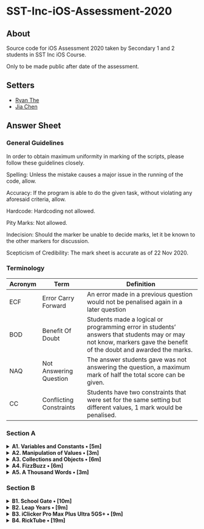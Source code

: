 #  SST-Inc-iOS-Assessment-2020

## About

Source code for iOS Assessment 2020 taken by Secondary 1 and 2 students in SST Inc iOS Course.

Only to be made public after date of the assessment.

## Setters

- [Ryan The](https://github.com/theboi)
- [Jia Chen](https://github.com/jiachenyee)

## Answer Sheet

### General Guidelines

In order to obtain maximum uniformity in marking of the scripts, please follow these guidelines closely.

Spelling: Unless the mistake causes a major issue in the running of the code, allow.

Accuracy: If the program is able to do the given task, without violating any aforesaid criteria, allow.

Hardcode: Hardcoding not allowed.

Pity Marks: Not allowed.

Indecision: Should the marker be unable to decide marks, let it be known to the other markers for discussion.

Scepticism of Credibility: The mark sheet is accurate as of 22 Nov 2020.

### Terminology

| Acronym | Term | Definition
| - | - | - |
| ECF | Error Carry Forward | An error made in a previous question would not be penalised again in a later question |
| BOD | Benefit Of Doubt | Students made a logical or programming error in students’ answers that students may or may not know, markers gave the benefit of the doubt and awarded the marks. | 
| NAQ | Not Answering Question | The answer students gave was not answering the question, a maximum mark of half the total score can be given. |
| CC | Conflicting Constraints | Students have two constraints that were set for the same setting but different values, 1 mark would be penalised. |

### Section A

<details>
<summary><strong>A1. Variables and Constants • [5m]</strong></summary>

1. Create a variable, called `rickrolls`, and set it to the number of times you have been rick-rolled by your fellow iOS teachers (any number works). `[1m]`

```swift
var rickrolls = 6
```

* A1: Set variable to any number

---

2. Create a constant of the type `Double`, called `magicNumber`, and set it to `3`. `[2m]`

```swift
let magicNumber: Double = 3
```

* M1: Explicitly set type to Double
* M1: Set constant value to any integer

---

3. What is the difference between a variable and a constant? `[2m]`

```txt
Variables can be changed while constants cannot be changed.
```

* M1: Mention that variables can be changed/are mutable
* M1: Mention that constants cannot be changed/are immutable

Incorrect:
- Variables can vary (NAQ)
- Constants remain constant (NAQ)

</details>

<details>
<summary><strong>A2. Manipulation of Values • [3m]</strong></summary>

1. `(x + x)` as a `String`. `[1m]`

```swift
print(String(x + x))
```

* A1: Use `print()` and `String()`

---

2. `x`²¹. `[1m]`

```swift
print(pow(Double(x), 21))
// or
print(pow(Decimal(x), 21))
// or
print(x * x * x * x * x * x * x * x * x * x * x * x * x * x * x * x * x * x * x * x * x) // please don't do this
```

A1: Use `*` or `pow()`. If student uses `*`, make sure it has 21 `x`s.

---

3. Last digit of `x`. `[1m]`

```swift
print(x % 10)
// or
print(String(x).last)
```

A1: Use `% 10` or convert x to a `String` and get the last character of it,


</details>

<details>
<summary><strong>A3. Collections and Objects • [6m]</strong></summary>

1. Define a structure (struct) called `Teacher` with the properties: `name`, `wearsGlasses`, and an **optional** value: `watchColor`, with the most appropriate types based on the table above. `[2m]`

```swift
struct Teacher {
    let name: String
    let wearsGlasses: Bool
    let watchColor: String?
}
```

M1: Create a struct

A1: Set correct types including optionals

---

2. Create an array called `teachers` containing multiple instances of `Teacher` using the details provided in the table above. `[2m]`

```swift
let teachers = [Teacher(name: "Ryan", 
                        wearsGlasses: true,
                        watchColor: "Black"), 
                Teacher(name: "Joe", 
                        wearsGlasses: false, 
                        watchColor: "Pink"), 
                Teacher(name: "Joshua", 
                        wearsGlasses: true,
                        watchColor: nil), 
                Teacher(name: "Ethan",
                        wearsGlasses: true,
                        watchColor: "Grey")]

```

M1: Create an array

A1: Instantiate Teacher with correct details

---

3. For each `name` in the array declared previously, add `" is the best"` to the end of the `name`, and print it out individually. `[2m]`

```swift
for teacher in teachers {
    print(teacher.name + " is the best")
}
```

M1: Use for loop

A1: Add the words “ is the best” to the end of it and print it out


</details>

<details>
<summary><strong>A4. FizzBuzz • [6m]</strong></summary>

1. Create a function called `fizzBuzz` which takes a parameter `number` of type `Int` and returns a `String` ("Fizz", "Buzz", "FizzBuzz", or the number itself) based on the conditions above. Refer to the sample Input/Output. `[4m]`

```swift
func fizzBuzz(number: Int) -String {
   
    var output = ""
    
    if i % 3 == 0 {
        output += "Fizz"
    }
    
    if i % 4 == 0 {
        output += "Buzz"
    }
    
    if output == "" {
        output = String(number)
    }
    
    return output
}
```

M1: Write a function with correct parameters and returns

M1: At least 2 out of 4 conditions returns correctly

M1: Correctly identifies all cases

A1: Correctly returns value for all cases

---

2. Hence, **using the function you created above**, print out the corresponding values when the numbers 1 to 50 are input, each on a new line. `[2m]`

```swift
for i in 1...50 {
    print(fizzBuzz(number: 50))
}
```

A1: Loops from 1 to 50, prints it out

</details>

<details>
<summary><strong>A5. A Thousand Words • [3m]</strong></summary>

1. Given an image view, `imageView`, and an image called `wheres_waldo` in `Assets.xcassets`, display the image. `[1m]`

```swift
imageView.image = UIImage(named: “wheres_waldo”)
```

A1: Access the imageView.image property and set it to the correct image 
- 0 if they misspell "wheres_waldo" as it will result in no images showing up

---

2. Adjust the `contentMode` value of the image such that the entire image can be viewed, without getting cropped, while keeping the aspect ratio (not stretched/squashed). `[1m]`

```swift
imageView.contentMode = .aspectFit
```

A1: Set imageView.contentMode to the correct case

---

3. What is the difference between `UIImageView` and `UIImage`? Why are we unable to use them interchangeably? `[1m]`

```txt
UIImageView is used to display a UIImage while a UIImage is the image itself.
```

A1: UIImageView is a container view to hold the UIImage, whereas the UIImage is the image data.

</details>

### Section B

<details>
<summary><strong>B1. School Gate • [10m]</strong></summary>

1. Given the variables above, write a set of conditions that tell the gate whether or not to unlock. `[5m]`

```swift
if isWithinOperatingHours && isStudentPass || isBypassPass || isFire {
    isUnlocked = true
}

// or

isUnlocked = isWithinOperatingHours && isStudentPass || isBypassPass || isFire
```

M1: Correct use of && operator

M1: Correct use of || operator for bypass pass

M1: Set isUnlocked properly

M1: Correct if syntax (if user does not use if, award based on the last condition)

A1: Algorithm works, passed all private/public test cases

---

2. Assuming the day starts when the program runs, write a program to keep track of the number of seconds elapsed (passed), printing the value every second. `[5m]`

```swift
var secondsPassed = 0

Timer.scheduledTimer(withTimeInterval: 1, repeats: true) { (_) in
    secondsPassed += 1
    print(secondsPassed)
}
```

M1: Declaring a variable to keep track of the number of seconds passed

M1: Creating a Timer

M1: Correct TimeInterval and Repeats = true

M1: Correct use of Closure

A2: Adds 1 to the variable intended to keep track of the seconds passed and prints result

</details>

<details>
<summary><strong>B2. Leap Years • [9m]</strong></summary>

1. Kesler's bugged code is shown below. There are **5 errors** present. Fix them. `[5m]`

```swift
func isLeap(year: Int) {
    
    let isLeap = true
    
    if year / 4 == 0 {
        
        isLeap = true
        
        if year % 100 == 0 {
            
            isLeap = year % 400 == 0.0
            
        }
    }
    
    return isLeap
}
```
 
Answer:
```swift
func isLeap(year: Int) -Bool { // 1 (set return type as Boolean)
    
    var isLeap = false // 2 (change let to var), 3 (change true to false)
    
    if year / 4 == 0 { // 4 (Replace division (/) with modulo (%))
        
        isLeap = true
        
        if year % 100 == 0 {
            
            isLeap = year % 400 == 0.0 // 5 (0.0 to 0, because Integer)
            
        }
    }
    
    return isLeap
}
```

M1: Each fixed error.
- 0 marks if student fundementally changes the program 
- 0 marks if student rewrites the program

---

2. What is this feature called? How is it useful? How can Kesler get rid of it? `[2m]`

```txt
Breakpoints. 
Breakpoints help to pause the program at a specific point and allow for the use of other tools like step-overs to specifically see where the error is.

Kesler can remove it by dragging it out or secondary-click (right click) it and delete it.
```

M1: Identification + How to remove

M1: Function of Breakpoints

---

3. What might have caused the SIGABRT error, assuming that the app ran fine before he edited his Storyboard? Is a SIGTERM error the same as a SIGABRT error? When does a SIGTERM error occur. `[2m]`

```txt 
A SIGABRT error is usually caused by a missing/broken Storyboard connection
A SIGTERM is usually caused by force quitting the Simulator
```

M1: SIGABRT reason
M1: SIGTERM reason


</details>

<details>
<summary><strong>B3. iClicker Pro Max Plus Ultra 5GS+ • [9m]</strong></summary>

1. Label is to be set to your name when the program runs initially. `[1m]`
2. Border radius of the button is to be set to `15`. `[1m]`
3. Background color of the button should change to a random color each time the button is pressed. `[2m]`
4. Label should display the number of times the button has been clicked whenever the button is tapped. `[1m]`
5. Every 17 clicks,
    * Label should be set to the time in seconds since the first click, e.g. "30s". `[2m]`
    * Text on the button is to be set to `"Yay"` (Hint: The correct answer requires setting text for the `.normal` state). `[1m]`
    * Reset the text on the button back to +1 after the next click. `[1m]`

```swift
var counter = 0
var seconds = 0

func viewDidLoad() {
    /// Code entered here will be run as part of your viewDidLoad
    /// Use this function for any code that needs to be run initially
    /// Treat this as your `viewDidLoad()`
    
    label.text = "Jia Chen"
    button.layer.cornerRadius = 15
    
    Timer.scheduledTimer(withTimeInterval: 1, repeats: true) { (_) in
        seconds += 1
    }
}

func onButtonPress() {
    /// Code entered here will be run when the button is pressed
    
    button.setTitle("+1", for: .normal)
    button.backgroundColor = UIColor(red: CGFloat.random(in: 0...1), green: CGFloat.random(in: 0...1), blue: CGFloat.random(in: 0...1), alpha: 1)
    
    counter += 1
    
    label.text = String(counter)
    
    if counter % 17 == 0 {
        label.text = "\(seconds)s"
        button.setTitle("yay", for: .normal)
    } 
}

```

</details>

<details>
<summary><strong>B4. RickTube • [19m]</strong></summary>

1. Create a new iOS App (use Swift and Storyboard) with `Xcode.app`. Save it in the test directory you previously downloaded. `[1m]`
2. Open `Main.storyboard` and create the user interface based on the specifications below. `[18m]`

    2M per requirement fulfilled 
    - Create an Xcode iOS App with Swift and Storyboard
    - Embed navigation controller
    - Make it initial view controller
    - Add navcon right bar button item
    - Add image with constraints
    - Add stack view
    - Add buttons in stack view
    - Add tableview
    - Add tableviewcell


</details>
